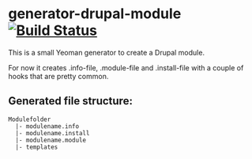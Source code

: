 # generator-drupal-module [![Build Status](https://travis-ci.org/andeersg/generator-drupal-module.svg?branch=master)](https://travis-ci.org/andeersg/generator-drupal-module)

This is a small Yeoman generator to create a Drupal module.

For now it creates .info-file, .module-file and .install-file with a couple of hooks that
are pretty common.

## Generated file structure:

    Modulefolder
      |- modulename.info
      |- modulename.install
      |- modulename.module
      |- templates
